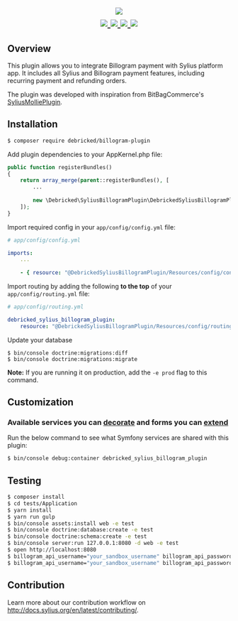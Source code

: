 <h1 align="center">
    <a href="https://billogram.com/" target="_blank">
        <img src="https://billogram.com/static/images/billogram-og_@2X.png" />
    </a>
    <br />
    <a href="https://packagist.org/packages/debricked/billogram-plugin" title="License" target="_blank">
        <img src="https://img.shields.io/packagist/l/debricked/billogram-plugin.svg" />
    </a>
    <a href="https://packagist.org/packages/debricked/billogram-plugin" title="Version" target="_blank">
        <img src="https://img.shields.io/packagist/v/debricked/billogram-plugin.svg" />
    </a>
    <a href="http://travis-ci.org/debricked/sylius-billogram-plugin" title="Build status" target="_blank">
        <img src="https://travis-ci.com/debricked/sylius-billogram-plugin.svg?branch=master" />
    </a>
    <a href="https://packagist.org/packages/debricked/billogram-plugin" title="Total Downloads" target="_blank">
        <img src="https://poser.pugx.org/debricked/billogram-plugin/downloads" />
    </a>
</h1>

## Overview

This plugin allows you to integrate Billogram payment with Sylius platform app. It includes all Sylius and Billogram payment features, including recurring payment and refunding orders.

The plugin was developed with inspiration from BitBagCommerce's [SyliusMolliePlugin](https://github.com/BitBagCommerce/SyliusMolliePlugin).

## Installation
```bash
$ composer require debricked/billogram-plugin 
```
    
Add plugin dependencies to your AppKernel.php file:

```php
public function registerBundles()
{
    return array_merge(parent::registerBundles(), [
        ...
        
        new \Debricked\SyliusBillogramPlugin\DebrickedSyliusBillogramPlugin(),
    ]);
}
```

Import required config in your `app/config/config.yml` file:

```yaml
# app/config/config.yml

imports:
    ...
    
    - { resource: "@DebrickedSyliusBillogramPlugin/Resources/config/config.yml" }
```

Import routing by adding the following **to the top** of your `app/config/routing.yml` file:

```yaml
# app/config/routing.yml

debricked_sylius_billogram_plugin:
    resource: "@DebrickedSyliusBillogramPlugin/Resources/config/routing.yml"
```

Update your database

```
$ bin/console doctrine:migrations:diff
$ bin/console doctrine:migrations:migrate
```

**Note:** If you are running it on production, add the `-e prod` flag to this command.

## Customization

### Available services you can [decorate](https://symfony.com/doc/current/service_container/service_decoration.html) and forms you can [extend](http://symfony.com/doc/current/form/create_form_type_extension.html)

Run the below command to see what Symfony services are shared with this plugin:
 
```bash
$ bin/console debug:container debricked_sylius_billogram_plugin
```

## Testing

```bash
$ composer install
$ cd tests/Application
$ yarn install
$ yarn run gulp
$ bin/console assets:install web -e test
$ bin/console doctrine:database:create -e test
$ bin/console doctrine:schema:create -e test
$ bin/console server:run 127.0.0.1:8080 -d web -e test
$ open http://localhost:8080
$ billogram_api_username="your_sandbox_username" billogram_api_password="your_sandbox_api_key" bin/behat
$ billogram_api_username="your_sandbox_username" billogram_api_password="your_sandbox_api_key" bin/phpspec run
```

## Contribution

Learn more about our contribution workflow on http://docs.sylius.org/en/latest/contributing/.
